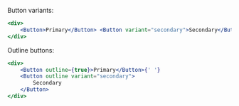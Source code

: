 Button variants:

```jsx
<div>
    <Button>Primary</Button> <Button variant="secondary">Secondary</Button>
</div>
```

Outline buttons:

```jsx
<div>
    <Button outline={true}>Primary</Button>{' '}
    <Button outline variant="secondary">
        Secondary
    </Button>
</div>
```
